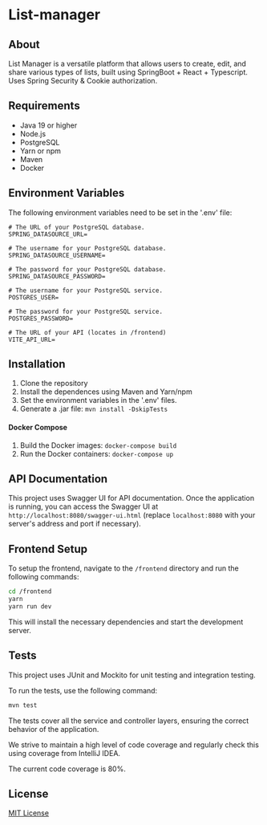 # List-manager

## About
List Manager is a versatile platform that allows users to create, edit, and share various types of lists, built using SpringBoot + React + Typescript. Uses Spring Security & Cookie authorization.

## Requirements
- Java 19 or higher
- Node.js
- PostgreSQL
- Yarn or npm
- Maven
- Docker

## Environment Variables
The following environment variables need to be set in the '.env' file:
```properties
# The URL of your PostgreSQL database.
SPRING_DATASOURCE_URL=

# The username for your PostgreSQL database.
SPRING_DATASOURCE_USERNAME=

# The password for your PostgreSQL database.
SPRING_DATASOURCE_PASSWORD=

# The username for your PostgreSQL service.
POSTGRES_USER=

# The password for your PostgreSQL service.
POSTGRES_PASSWORD=

# The URL of your API (locates in /frontend)
VITE_API_URL= 
```
## Installation
1. Clone the repository
2. Install the dependences using Maven and Yarn/npm
3. Set the environment variables in the '.env' files.
4. Generate a .jar file: ```mvn install -DskipTests```

#### Docker Compose
1. Build the Docker images: ```docker-compose build```
2. Run the Docker containers: ```docker-compose up```

## API Documentation
This project uses Swagger UI for API documentation. Once the application is running, you can access the Swagger UI at `http://localhost:8080/swagger-ui.html` (replace `localhost:8080` with your server's address and port if necessary).

## Frontend Setup

To setup the frontend, navigate to the `/frontend` directory and run the following commands:

```bash
cd /frontend
yarn
yarn run dev
```
This will install the necessary dependencies and start the development server.

## Tests
This project uses JUnit and Mockito for unit testing and integration testing.

To run the tests, use the following command:

```bash
mvn test
```
The tests cover all the service and controller layers, ensuring the correct behavior of the application.

We strive to maintain a high level of code coverage and regularly check this using coverage from IntelliJ IDEA.

The current code coverage is 80%.
## License

[MIT License](LICENSE)